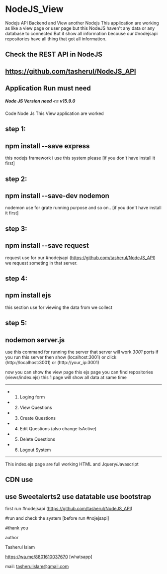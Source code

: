 # NodeJS_View
Nodejs API Backend and View another Nodejs 
This application are working as like a view page or user page but this NodeJS haven't any data or any database to connected But it show all information becouse our #nodejsapi repositories
have all thing that got all information.

Check the REST API in NodeJS
---------------------------------------------------
https://github.com/tasherul/NodeJS_API
----------------------------------------------------

Application Run must need
-----------------------------------------
##### Node JS Version need <= v15.9.0

Code Node Js This View application are worked

step 1:
---------------------------------
npm install --save express
---------------------------------
this nodejs framework i use this system please [if you don't have install it first]

step 2:
---------------------------------
npm install --save-dev nodemon
---------------------------------
nodemon use for grate running purpose and so on.. [if you don't have install it first]

step 3:
---------------------------------
npm install --save request
---------------------------------
request use for our #nodejsapi (https://github.com/tasherul/NodeJS_API) we request someting in that server.

step 4:
---------------------------------
npm install ejs
---------------------------------
this section use for viewing  the data from we collect

step 5:
-----------------------------------
nodemon server.js
-----------------------------------
use this command for running the server that server will work *3001* ports 
if you run this server then show (localhost:3001) or click (http://localhost:3001) or (http://your_ip:3001)

now you can show the view page 
this ejs page you can find repositories (views/index.ejs)
this 1 page will show all data at same time

-----------------------------------
* 1. Loging form
* 2. View Questions
* 3. Create Questions
* 4. Edit Questions (also change IsActive)
* 5. Delete Questions
* 6. Logout System
-----------------------------------

This index.ejs page are full working HTML and Jquery/Javascript 

CDN use
----------------------------------
use Sweetalerts2 
use datatable
use bootstrap 
----------------------------------

first run #nodejsapi (https://github.com/tasherul/NodeJS_API)

#run and check the system [before run #nojejsapi]

#thank you 

author

Tasherul Islam

https://wa.me/8801610037670 [whatsapp]

mail: tasherulislam@gmail.com


